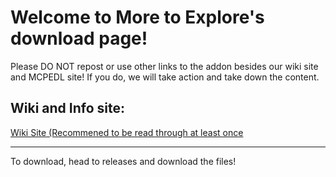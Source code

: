 # Welcome to More to Explore's download page!
Please DO NOT repost or use other links to the addon besides our wiki site and MCPEDL site! If you do, we will take action and take down the content.

## Wiki and Info site:

[Wiki Site (Recommened to be read through at least once](https://1d10t1c-stud10s.github.io/more-to-explore/)

---

To download, head to releases and download the files!
